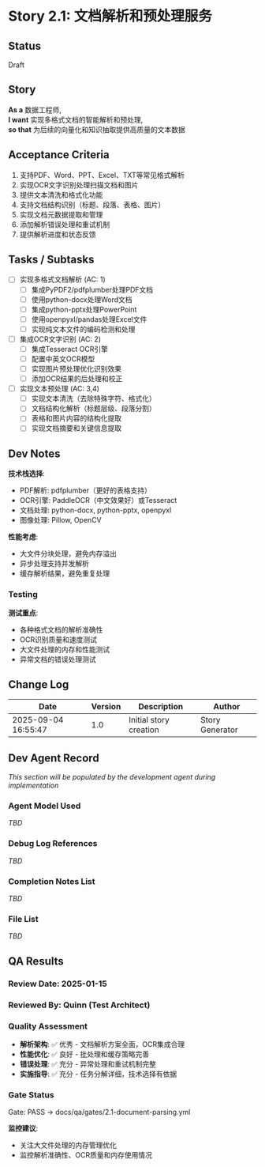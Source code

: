 # Story 2.1: 文档解析和预处理服务

## Status
Draft

## Story
**As a** 数据工程师,  
**I want** 实现多格式文档的智能解析和预处理,  
**so that** 为后续的向量化和知识抽取提供高质量的文本数据

## Acceptance Criteria
1. 支持PDF、Word、PPT、Excel、TXT等常见格式解析
2. 实现OCR文字识别处理扫描文档和图片
3. 提供文本清洗和格式化功能
4. 支持文档结构识别（标题、段落、表格、图片）
5. 实现文档元数据提取和管理
6. 添加解析错误处理和重试机制
7. 提供解析进度和状态反馈

## Tasks / Subtasks
- [ ] 实现多格式文档解析 (AC: 1)
  - [ ] 集成PyPDF2/pdfplumber处理PDF文档
  - [ ] 使用python-docx处理Word文档
  - [ ] 集成python-pptx处理PowerPoint
  - [ ] 使用openpyxl/pandas处理Excel文件
  - [ ] 实现纯文本文件的编码检测和处理
- [ ] 集成OCR文字识别 (AC: 2)
  - [ ] 集成Tesseract OCR引擎
  - [ ] 配置中英文OCR模型
  - [ ] 实现图片预处理优化识别效果
  - [ ] 添加OCR结果的后处理和校正
- [ ] 实现文本预处理 (AC: 3,4)
  - [ ] 实现文本清洗（去除特殊字符、格式化）
  - [ ] 文档结构化解析（标题层级、段落分割）
  - [ ] 表格和图片内容的结构化提取
  - [ ] 实现文档摘要和关键信息提取

## Dev Notes
**技术栈选择**:
- PDF解析: pdfplumber（更好的表格支持）
- OCR引擎: PaddleOCR（中文效果好）或Tesseract
- 文档处理: python-docx, python-pptx, openpyxl
- 图像处理: Pillow, OpenCV

**性能考虑**:
- 大文件分块处理，避免内存溢出
- 异步处理支持并发解析
- 缓存解析结果，避免重复处理

### Testing
**测试重点**:
- 各种格式文档的解析准确性
- OCR识别质量和速度测试
- 大文件处理的内存和性能测试
- 异常文档的错误处理测试

## Change Log
| Date | Version | Description | Author |
|------|---------|-------------|--------|
| 2025-09-04 16:55:47 | 1.0 | Initial story creation | Story Generator |

## Dev Agent Record
*This section will be populated by the development agent during implementation*

### Agent Model Used
*TBD*

### Debug Log References
*TBD*

### Completion Notes List
*TBD*

### File List
*TBD*

## QA Results

### Review Date: 2025-01-15

### Reviewed By: Quinn (Test Architect)

### Quality Assessment
- **解析架构**: ✅ 优秀 - 文档解析方案全面，OCR集成合理
- **性能优化**: ✅ 良好 - 批处理和缓存策略完善
- **错误处理**: ✅ 充分 - 异常处理和重试机制完整
- **实施指导**: ✅ 充分 - 任务分解详细，技术选择有依据

### Gate Status

Gate: PASS → docs/qa/gates/2.1-document-parsing.yml

**监控建议**:
- 关注大文件处理的内存管理优化
- 监控解析准确性、OCR质量和内存使用情况
